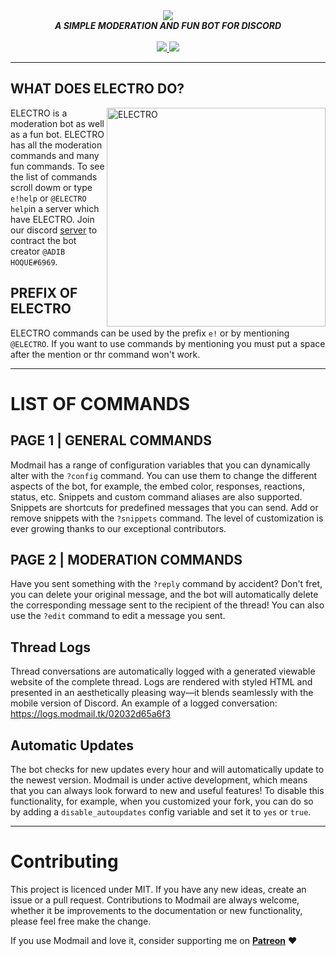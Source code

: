 <div align="center">
  <img src="https://cdn.discordapp.com/attachments/519145981917265921/543001500079882260/ELECTROHEADER.png" align="center">
  <br>
  <strong><i>A SIMPLE MODERATION AND FUN BOT FOR DISCORD</i></strong>
  <br>
  <br>
    
  <a href="https://heroku.com/deploy?template=https://github.com/kyb3r/modmail">
    <img src="https://cdn.discordapp.com/attachments/519145981917265921/543025770671636494/JoinDiscord.png">
  </a>
  
  <a href="https://discord.gg/j5e9p8w">
    <img src="https://cdn.discordapp.com/attachments/519145981917265921/543025770671636491/SubscribeYoutube.png">
  </a>
  

</div>

---

## WHAT DOES ELECTRO DO? 

<img src="https://discordbots.org/api/widget/510491243155816449.svg" alt="ELECTRO" align="right" height="350">

ELECTRO is a moderation bot as well as a fun bot. ELECTRO has all the moderation commands and many fun commands. To see the list of commands scroll dowm or type `e!help` or `@ELECTRO help`in a server which have ELECTRO. Join our discord [server](https://github.com/kyb3r/modmail/wiki) to contract the bot creator `@ADIB HOQUE#6969`.

## PREFIX OF ELECTRO

ELECTRO commands can be used by the prefix `e!` or by mentioning `@ELECTRO`. If you want to use commands by mentioning you must put a space after the mention or thr command won't work. 

---

# LIST OF COMMANDS

## PAGE 1 | GENERAL COMMANDS

Modmail has a range of configuration variables that you can dynamically alter with the `?config` command. You can use them to change the different aspects of the bot, for example, the embed color, responses, reactions, status, etc. Snippets and custom command aliases are also supported. Snippets are shortcuts for predefined messages that you can send. Add or remove snippets with the `?snippets` command. The level of customization is ever growing thanks to our exceptional contributors.

## PAGE 2 | MODERATION COMMANDS


Have you sent something with the `?reply` command by accident? Don't fret, you can delete your original message, and the bot will automatically delete the corresponding message sent to the recipient of the thread!  You can also use the `?edit` command to edit a message you sent.

## Thread Logs

Thread conversations are automatically logged with a generated viewable website of the complete thread. Logs are rendered with styled HTML and presented in an aesthetically pleasing way—it blends seamlessly with the mobile version of Discord. An example of a logged conversation: https://logs.modmail.tk/02032d65a6f3

## Automatic Updates

The bot checks for new updates every hour and will automatically update to the newest version. Modmail is under active development, which means that you can always look forward to new and useful features! To disable this functionality, for example, when you customized your fork, you can do so by adding a `disable_autoupdates` config variable and set it to `yes` or `true`. 

---

# Contributing

This project is licenced under MIT. If you have any new ideas, create an issue or a pull request. Contributions to Modmail are always welcome, whether it be improvements to the documentation or new functionality, please feel free make the change.

If you use Modmail and love it, consider supporting me on **[Patreon](https://www.patreon.com/kyber)** :heart:
